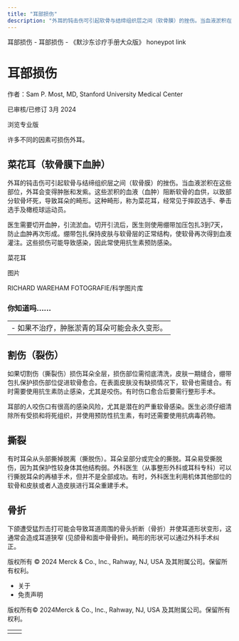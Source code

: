 ```yaml
---
title: "耳部损伤"
description: "外耳的钝击伤可引起软骨与结缔组织层之间（软骨膜）的挫伤。当血液淤积在这些部位，外耳会变得肿胀和发紫。这些淤积的血液（血肿）阻断软骨的血供，以致部分软骨坏死，导致耳朵的畸形。这种畸形，称为菜花耳，经常见于摔跤选手、拳击选手及橄榄球运动员。"
---
```


﻿耳部损伤 \- 耳部损伤 \- 《默沙东诊疗手册大众版》 honeypot link

# 耳部损伤

作者：Sam P. Most, MD, Stanford University Medical Center

已审核/已修订 3月 2024

浏览专业版

许多不同的因素可损伤外耳。

## 菜花耳（软骨膜下血肿）

外耳的钝击伤可引起软骨与结缔组织层之间（软骨膜）的挫伤。当血液淤积在这些部位，外耳会变得肿胀和发紫。这些淤积的血液（血肿）阻断软骨的血供，以致部分软骨坏死，导致耳朵的畸形。这种畸形，称为菜花耳，经常见于摔跤选手、拳击选手及橄榄球运动员。

医生需要切开血肿，引流淤血。切开引流后，医生则使用绷带加压包扎3到7天，防止血肿再次形成。绷带包扎保持皮肤与软骨层的正常结构，使软骨再次得到血液灌注。这些损伤可能导致感染，因此常使用抗生素预防感染。

菜花耳



图片

RICHARD WAREHAM FOTOGRAFIE/科学图片库

### 你知道吗……

|     |
| --- |
| - 如果不治疗，肿胀淤青的耳朵可能会永久变形。 |

## 割伤（裂伤）

如果切割伤（撕裂伤）损伤耳朵全层，损伤部位需彻底清洗，皮肤一期缝合，绷带包扎保护损伤部位促进软骨愈合。在表面皮肤没有缺损情况下，软骨也需缝合。有时需要使用抗生素防止感染，尤其是咬伤。有时伤口愈合后要需行整形手术。

耳部的人咬伤口有很高的感染风险，尤其是潜在的严重软骨感染。医生必须仔细清除所有受损和将死组织，并使用预防性抗生素，有时还需要使用抗病毒药物。

## 撕裂

有时耳朵从头部撕掉脱离（撕脱伤）。耳朵呈部分或完全的撕脱。耳朵易受撕脱伤，因为其保护性较身体其他结构弱。外科医生（从事整形外科或耳科专科）可以行撕脱耳朵的再植手术，但并不是全部成功。有时，外科医生利用机体其他部位的软骨和皮肤或者人造皮肤进行耳朵重建手术。

## 骨折

下颌遭受猛烈击打可能会导致耳道周围的骨头折断（骨折）并使耳道形状变形，这通常会造成耳道狭窄 (见颌骨和面中骨骨折)。畸形的形状可以通过外科手术纠正。



版权所有 © 2024
Merck & Co., Inc., Rahway, NJ, USA 及其附属公司。保留所有权利。

- 关于
- 免责声明

版权所有© 2024Merck & Co., Inc., Rahway, NJ, USA 及其附属公司。保留所有权利。

|     |     |
| --- | --- |
|  |  |